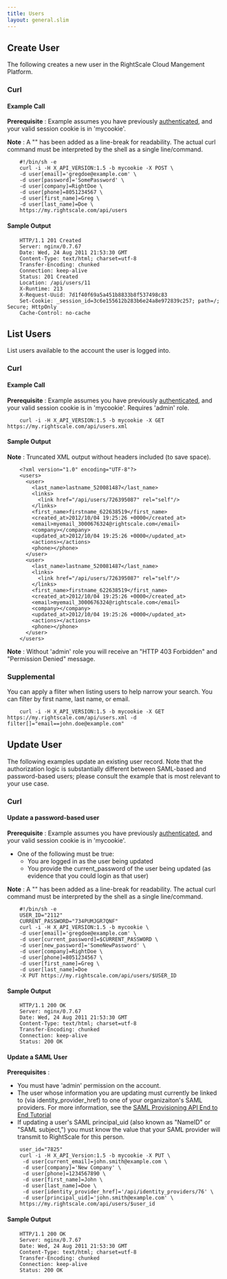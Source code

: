 ```yaml
---
title: Users
layout: general.slim
---
```


## Create User

The following creates a new user in the RightScale Cloud Mangement Platform.

### Curl

#### Example Call

**Prerequisite** : Example assumes you have previously [authenticated](/api/api_1.5_examples/authentication.html), and your valid session cookie is in 'mycookie'.

**Note** : A "\" has been added as a line-break for readability. The actual curl command must be interpreted by the shell as a single line/command.

~~~
    #!/bin/sh -e
    curl -i -H X_API_VERSION:1.5 -b mycookie -X POST \
    -d user[email]='gregdoe@example.com' \
    -d user[password]='SomePassword' \
    -d user[company]=RightDoe \
    -d user[phone]=8051234567 \
    -d user[first_name]=Greg \
    -d user[last_name]=Doe \
    https://my.rightscale.com/api/users
~~~

#### Sample Output

~~~
    HTTP/1.1 201 Created
    Server: nginx/0.7.67
    Date: Wed, 24 Aug 2011 21:53:30 GMT
    Content-Type: text/html; charset=utf-8
    Transfer-Encoding: chunked
    Connection: keep-alive
    Status: 201 Created
    Location: /api/users/11
    X-Runtime: 213
    X-Request-Uuid: 7d1f40f69a5a451b8833b8f537498c83
    Set-Cookie: _session_id=3c6e155612b283b6e24a8e972839c257; path=/; Secure; HttpOnly
    Cache-Control: no-cache
~~~

## List Users

List users available to the account the user is logged into.

### Curl

#### Example Call

**Prerequisite** : Example assumes you have previously [authenticated](/api/api_1.5_examples/authentication.html), and your valid session cookie is in 'mycookie'. Requires 'admin' role.

~~~
    curl -i -H X_API_VERSION:1.5 -b mycookie -X GET https://my.rightscale.com/api/users.xml
~~~

#### Sample Output

**Note** : Truncated XML output without headers included (to save space).

~~~
    <?xml version="1.0" encoding="UTF-8"?>
    <users>
      <user>
        <last_name>lastname_520081487</last_name>
        <links>
          <link href="/api/users/726395087" rel="self"/>
        </links>
        <first_name>firstname_622638519</first_name>
        <created_at>2012/10/04 19:25:26 +0000</created_at>
        <email>myemail_3000676324@rightscale.com</email>
        <company></company>
        <updated_at>2012/10/04 19:25:26 +0000</updated_at>
        <actions></actions>
        <phone></phone>
      </user>
      <user>
        <last_name>lastname_520081487</last_name>
        <links>
          <link href="/api/users/726395087" rel="self"/>
        </links>
        <first_name>firstname_622638519</first_name>
        <created_at>2012/10/04 19:25:26 +0000</created_at>
        <email>myemail_3000676324@rightscale.com</email>
        <company></company>
        <updated_at>2012/10/04 19:25:26 +0000</updated_at>
        <actions></actions>
        <phone></phone>
      </user>
    </users>
~~~

**Note** : Without 'admin' role you will receive an "HTTP 403 Forbidden" and "Permission Denied" message.

### Supplemental

You can apply a fliter when listing users to help narrow your search. You can filter by first name, last name, or email.

~~~
    curl -i -H X_API_VERSION:1.5 -b mycookie -X GET https://my.rightscale.com/api/users.xml -d filter[]="email==john.doe@example.com"
~~~

## Update User

The following examples update an existing user record. Note that the authorization logic is substantially different between SAML-based and password-based users; please consult the example that is most relevant to your use case.

### Curl

#### Update a password-based user

**Prerequisite** : Example assumes you have previously [authenticated](/api/api_1.5_examples/authentication.html), and your valid session cookie is in 'mycookie'.

- One of the following must be true:
  - You are logged in as the user being updated
  - You provide the current_password of the user being updated (as evidence that you could login as that user)

**Note** : A "\" has been added as a line-break for readability. The actual curl command must be interpreted by the shell as a single line/command.

~~~
    #!/bin/sh -e
    USER_ID="2112"
    CURRENT_PASSWORD="734PUMJGR7QNF"
    curl -i -H X_API_VERSION:1.5 -b mycookie \
    -d user[email]='gregdoe@example.com' \
    -d user[current_password]=$CURRENT_PASSWORD \
    -d user[new_password]='SomeNewPassword' \
    -d user[company]=RightDoe \
    -d user[phone]=8051234567 \
    -d user[first_name]=Greg \
    -d user[last_name]=Doe
    -X PUT https://my.rightscale.com/api/users/$USER_ID
~~~

#### Sample Output

~~~
    HTTP/1.1 200 OK
    Server: nginx/0.7.67
    Date: Wed, 24 Aug 2011 21:53:30 GMT
    Content-Type: text/html; charset=utf-8
    Transfer-Encoding: chunked
    Connection: keep-alive
    Status: 200 OK
~~~

#### Update a SAML User

**Prerequisites** :

- You must have 'admin' permission on the account.
- The user whose information you are updating must currently be linked to (via identity_provider_href) to one of your organizaiton's SAML providers. For more information, see the [SAML Provisioning API End to End Tutorial](/api/api_1.5_examples/end-to-end_examples.html)
- If updating a user's SAML principal_uid (also known as "NameID" or "SAML subject,") you must know the value that your SAML provider will transmit to RightScale for this person.</font>

~~~
    user_id="7825"
    curl -i -H X_API_Version:1.5 -b mycookie -X PUT \
     -d user[current_email]=john.smith@example.com \
     -d user[company]='New Company' \
     -d user[phone]=1234567890 \
     -d user[first_name]=John \
     -d user[last_name]=Doe \
     -d user[identity_provider_href]='/api/identity_providers/76' \
     -d user[principal_uid]='john.smith@example.com' \
    https://my.rightscale.com/api/users/$user_id
~~~

#### Sample Output

~~~
    HTTP/1.1 200 OK
    Server: nginx/0.7.67
    Date: Wed, 24 Aug 2011 21:53:30 GMT
    Content-Type: text/html; charset=utf-8
    Transfer-Encoding: chunked
    Connection: keep-alive
    Status: 200 OK
~~~

